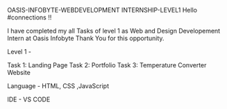 OASIS-INFOBYTE-WEBDEVELOPMENT INTERNSHIP-LEVEL1 Hello #connections !!

I have completed my all Tasks of level 1 as Web and Design Developement Intern at Oasis Infobyte Thank You for this opportunity.

Level 1 -

Task 1: Landing Page
Task 2: Portfolio
Task 3: Temperature Converter Website

Language - HTML, CSS ,JavaScript

IDE - VS CODE

